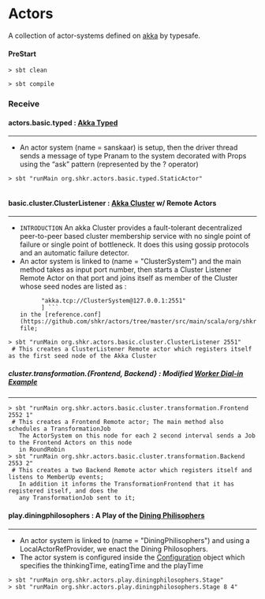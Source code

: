 # Actors

A collection of actor-systems defined on [akka](http://akka.io/docs/) by typesafe.


#### PreStart
```
> sbt clean

> sbt compile
```

### Receive


#### actors.basic.typed : [Akka Typed](http://doc.akka.io/docs/akka/snapshot/scala/typed.html)
---

  * An actor system (name = sanskaar) is setup, then the driver thread sends a message of type Pranam to the system 
     decorated with Props using the “ask” pattern (represented by the ? operator)
```
> sbt "runMain org.shkr.actors.basic.typed.StaticActor"
 
```

#### basic.cluster.ClusterListener : [Akka Cluster](http://doc.akka.io/docs/akka/snapshot/common/cluster.html) w/ Remote Actors 
---
 * `INTRODUCTION` An akka Cluster provides a fault-tolerant decentralized peer-to-peer based cluster membership service 
    with no single point of failure or single point of bottleneck. It does this using gossip protocols 
    and an automatic failure detector.
  * An actor system is linked to (name = "ClusterSystem") and the main method takes as input port number,
    then starts a Cluster Listener Remote Actor on that port
    and joins itself as member of the Cluster whose seed nodes are listed as :
    ``` seed-nodes = [
          "akka.tcp://ClusterSystem@127.0.0.1:2551"
          ] ```
    in the [reference.conf](https://github.com/shkr/actors/tree/master/src/main/scala/org/shkr/actors/basic/cluster/conf/reference.conf) file;      
```
> sbt "runMain org.shkr.actors.basic.cluster.ClusterListener 2551"  
 # This creates a ClusterListener Remote actor which registers itself as the first seed node of the Akka Cluster
```
##### cluster.transformation.{Frontend, Backend} : Modified [Worker Dial-in Example](http://doc.akka.io/docs/akka/snapshot/scala/cluster-usage.html#Worker_Dial-in_Example) 
---
```
> sbt "runMain org.shkr.actors.basic.cluster.transformation.Frontend 2552 1" 
 # This creates a Frontend Remote actor; The main method also schedules a TransformationJob
   The ActorSystem on this node for each 2 second interval sends a Job to the Frontend Actors on this node
   in RoundRobin
> sbt "runMain org.shkr.actors.basic.cluster.transformation.Backend 2553 2"  
 # This creates a two Backend Remote actor which registers itself and listens to MemberUp events;
   In addition it informs the TransformationFrontend that it has registered itself, and does the
   any TransformationJob sent to it;
```

#### play.diningphilosophers : A Play of the [Dining Philisophers](https://en.wikipedia.org/wiki/Dining_philosophers_problem)
---
  * An actor system is linked to (name = "DiningPhilisophers") and using a LocalActorRefProvider,
    we enact the Dining Philosophers.
  * The actor system is configured inside the [Configuration](https://github.com/shkr/actors/blob/master/src/main/scala/org/shkr/actors/play/diningphilosophers/Configuration.scala)
    object which specifies the thinkingTime, eatingTime and the playTime

```
> sbt "runMain org.shkr.actors.play.diningphilosophers.Stage"
> sbt "runMain org.shkr.actors.play.diningphilosophers.Stage 8 4"
```